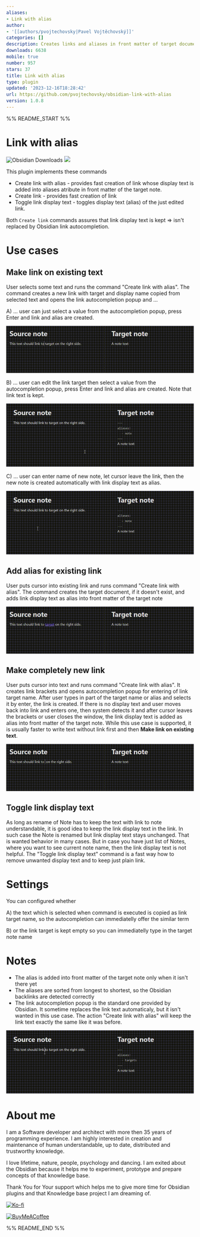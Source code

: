 ```yaml
---
aliases:
- Link with alias
author:
- '[[authors/pvojtechovsky|Pavel Vojtěchovský]]'
categories: []
description: Creates links and aliases in front matter of target document
downloads: 6638
mobile: true
number: 957
stars: 37
title: Link with alias
type: plugin
updated: '2023-12-16T18:28:42'
url: https://github.com/pvojtechovsky/obsidian-link-with-alias
version: 1.0.8
---
```


%% README_START %%

# Link with alias

![Obsidian Downloads](https://img.shields.io/badge/dynamic/json?logo=obsidian&color=%23483699&label=downloads&query=%24%5B%22link-with-alias%22%5D.downloads&url=https%3A%2F%2Fraw.githubusercontent.com%2Fobsidianmd%2Fobsidian-releases%2Fmaster%2Fcommunity-plugin-stats.json&style=plastic) ![](https://img.shields.io/github/v/release/pvojtechovsky/obsidian-link-with-alias?label=Latest%20Release&style=plastic)

This plugin implements these commands

-   Create link with alias - provides fast creation of link whose display text is added into aliases atribute in front matter of the target note.
-   Create link - provides fast creation of link
-   Toggle link display text - toggles display text (alias) of the just edited link.

Both `Create link` commands assures that link display text is kept => isn't replaced by Obsidian link autocompletion.

# Use cases

## Make link on existing text

User selects some text and runs the command "Create link with alias". The command creates a new link with target and display name copied from selected text and opens the link autocompletion popup and ...

A) ... user can just select a value from the autocompletion popup, press Enter and link and alias are created.

![Run command, press Enter, done](https://raw.githubusercontent.com/pvojtechovsky/obsidian-link-with-alias/HEAD/use-case1.gif)

B) ... user can edit the link target then select a value from the autocompletion popup, press Enter and link and alias are created. Note that link text is kept.

![Run command, edit link, select in autocompletion, press Enter, done](https://raw.githubusercontent.com/pvojtechovsky/obsidian-link-with-alias/HEAD/use-case5.gif)

C) ... user can enter name of new note, let cursor leave the link, then the new note is created automatically with link display text as alias.

![Run command, edit link, leave the link, done](https://raw.githubusercontent.com/pvojtechovsky/obsidian-link-with-alias/HEAD/use-case6.gif)

## Add alias for existing link

User puts cursor into existing link and runs command "Create link with alias". The command creates the target document, if it doesn't exist, and adds link display text as alias into front matter of the target note

![Run command in link, done](https://raw.githubusercontent.com/pvojtechovsky/obsidian-link-with-alias/HEAD/use-case2.gif)

## Make completely new link

User puts cursor into text and runs command "Create link with alias". It creates link brackets and opens autocompletion popup for entering of link target name. After user types in part of the target name or alias and selects it by enter, the link is created. If there is no display text and user moves back into link and enters one, then system detects it and after cursor leaves the brackets or user closes the window, the link display text is added as alias into front matter of the target note. While this use case is supported, it is usually faster to write text without link first and then **Make link on existing text**.

![Run command, select target, press Enter, move cursor back, write alias, leave the link, done](https://raw.githubusercontent.com/pvojtechovsky/obsidian-link-with-alias/HEAD/use-case3.gif)

## Toggle link display text

As long as rename of Note has to keep the text with link to note understandable, it is good idea to keep the link display text in the link. In such case the Note is renamed but link display text stays unchanged. That is wanted behavior in many cases.
But in case you have just list of Notes, where you want to see current note name, then the link display text is not helpful. The "Toggle link display text" command is a fast way how to remove unwanted display text and to keep just plain link.

# Settings

You can configured whether

A) the text which is selected when command is executed is copied as link target name, so the autocompletion can immediatelly offer the similar term

B) or the link target is kept empty so you can immediatelly type in the target note name

# Notes

-   The alias is added into front matter of the target note only when it isn't there yet
-   The aliases are sorted from longest to shortest, so the Obsidian backlinks are detected correctly
-   The link autocompletion popup is the standard one provided by Obsidian. It sometime replaces the link text automaticaly, but it isn't wanted in this use case. The action "Create link with alias" will keep the link text exactly the same like it was before.

![Run command, press Enter, done](https://raw.githubusercontent.com/pvojtechovsky/obsidian-link-with-alias/HEAD/use-case4.gif)

# About me

I am a Software developer and architect with more then 35 years of programming experience. I am highly interested in creation and maintenance of human understandable, up to date, distributed and trustworthy knowledge.

I love lifetime, nature, people, psychology and dancing. I am exited about the Obsidian because it helps me to experiment, prototype and prepare concepts of that knowledge base.

Thank You for Your support which helps me to give more time for Obsidian plugins and that Knowledge base project I am dreaming of.

[![Ko-fi](https://ko-fi.com/img/githubbutton_sm.svg)](https://ko-fi.com/pavel_knowledge)

[<img src="https://cdn.buymeacoffee.com/buttons/v2/default-green.png" alt="BuyMeACoffee" width="170">](https://www.buymeacoffee.com/pavel.knowledge)


%% README_END %%